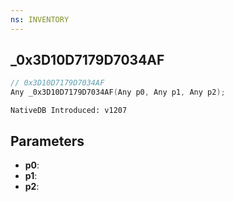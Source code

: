```yaml
---
ns: INVENTORY
---
```

## _0x3D10D7179D7034AF

```c
// 0x3D10D7179D7034AF
Any _0x3D10D7179D7034AF(Any p0, Any p1, Any p2);
```

```
NativeDB Introduced: v1207
```

## Parameters
* **p0**:
* **p1**:
* **p2**:
